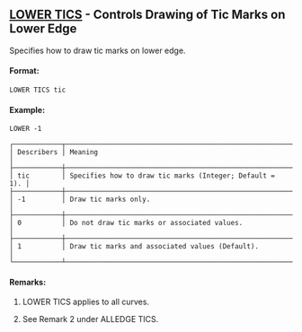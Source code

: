 ## [LOWER TICS](https://nexus.hexagon.com/documentationcenter/bundle/MSC_Nastran_2022.4/page/Nastran_Combined_Book/qrg/casecontrol4c/TOC.LOWER.TICS.xhtml) - Controls Drawing of Tic Marks on Lower Edge

Specifies how to draw tic marks on lower edge.

#### Format:

```nastran
LOWER TICS tic
```

#### Example:

```nastran
LOWER -1
```

```text
┌────────────┬──────────────────────────────────────────────────────────┐
│ Describers │ Meaning                                                  │
├────────────┼──────────────────────────────────────────────────────────┤
│ tic        │ Specifies how to draw tic marks (Integer; Default =  1). │
├────────────┼──────────────────────────────────────────────────────────┤
│ -1         │ Draw tic marks only.                                     │
├────────────┼──────────────────────────────────────────────────────────┤
│ 0          │ Do not draw tic marks or associated values.              │
├────────────┼──────────────────────────────────────────────────────────┤
│ 1          │ Draw tic marks and associated values (Default).          │
└────────────┴──────────────────────────────────────────────────────────┘
```

#### Remarks:

1. LOWER TICS applies to all curves.

2. See Remark 2 under ALLEDGE TICS.

